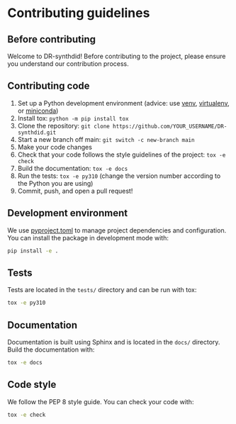 # Contributing guidelines

## Before contributing

Welcome to DR-synthdid! Before contributing to the project, please ensure you understand our contribution process.

## Contributing code

1. Set up a Python development environment
   (advice: use [venv](https://docs.python.org/3/library/venv.html),
   [virtualenv](https://virtualenv.pypa.io/), or [miniconda](https://docs.conda.io/en/latest/miniconda.html))
2. Install tox: `python -m pip install tox`
3. Clone the repository: `git clone https://github.com/YOUR_USERNAME/DR-synthdid.git`
4. Start a new branch off main: `git switch -c new-branch main`
5. Make your code changes
6. Check that your code follows the style guidelines of the project: `tox -e check`
7. Build the documentation: `tox -e docs`
8. Run the tests: `tox -e py310`
   (change the version number according to the Python you are using)
9. Commit, push, and open a pull request!

## Development environment

We use [pyproject.toml](pyproject.toml) to manage project dependencies and configuration. You can install the package in development mode with:

```bash
pip install -e .
```

## Tests

Tests are located in the `tests/` directory and can be run with tox:

```bash
tox -e py310
```

## Documentation

Documentation is built using Sphinx and is located in the `docs/` directory. Build the documentation with:

```bash
tox -e docs
```

## Code style

We follow the PEP 8 style guide. You can check your code with:

```bash
tox -e check
```
